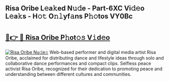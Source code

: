 ## Risa Oribe L𝚎a𝚔ed N𝚞𝚍e - Part-6XC Vi𝚍𝚎o L𝚎a𝚔s - H𝚘𝚝 O𝚗𝚕yf𝚊ns P𝚑𝚘tos VY0Bc

# <h2><a href="http://kfadx8u.oniu.top/?m=Risa+Oribe">🔗👉 🔴 Risa Oribe P𝚑ot𝚘𝚜 V𝚒d𝚎o</a></h2>

[![Risa Oribe Nu𝚍e𝚜](https://i.imgur.com/0qMVB7G.gif)](http://kfadx8u.oniu.top/?m=Risa+Oribe)
Web-based performer and digital media artist Risa Oribe, acclaimed for distributing dance and lifestyle ideas through solo and collaborative dance performances and compact clips. Selfless peace activist Risa Oribe, recognized for their dedication to promoting peace and understanding between different cultures and communities.  
